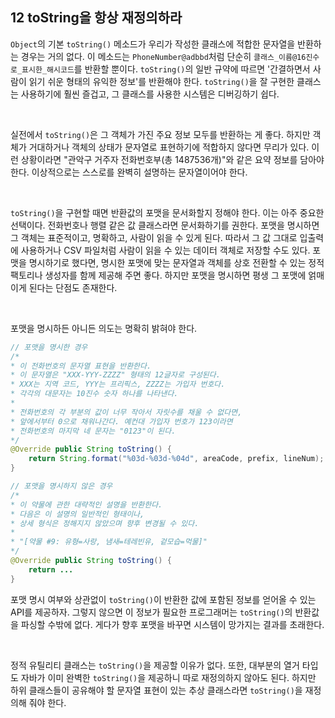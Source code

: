 ## 12 toString을 항상 재정의하라

`Object`의 기본 `toString()` 메소드가 우리가 작성한 클래스에 적합한 문자열을 반환하는 경우는 거의 없다. 이 메소드는 `PhoneNumber@adbbd`처럼 단순히 `클래스_이름@16진수로_표시한_해시코드`를 반환할 뿐이다. `toString()`의 일반 규약에 따르면 '간결하면서 사람이 읽기 쉬운 형태의 유익한 정보'를 반환해야 한다. `toString()`을 잘 구현한 클래스는 사용하기에 훨씬 즐겁고, 그 클래스를 사용한 시스템은 디버깅하기 쉽다.

<br />

실전에서 `toString()`은 그 객체가 가진 주요 정보 모두를 반환하는 게 좋다. 하지만 객체가 거대하거나 객체의 상태가 문자열로 표현하기에 적합하지 않다면 무리가 있다. 이런 상황이라면 "관악구 거주자 전화번호부(총 1487536개)"와 같은 요약 정보를 담아야 한다. 이상적으로는 스스로를 완벽히 설명하는 문자열이어야 한다.

<br />

`toString()`을 구현할 때면 반환값의 포맷을 문서화할지 정해야 한다. 이는 아주 중요한 선택이다. 전화번호나 행렬 같은 값 클래스라면 문서화하기를 권한다. 포맷을 명시하면 그 객체는 표준적이고, 명확하고, 사람이 읽을 수 있게 된다. 따라서 그 값 그대로 입출력에 사용하거나 CSV 파일처럼 사람이 읽을 수 있는 데이터 객체로 저장할 수도 있다. 포맷을 명시하기로 했다면, 명시한 포맷에 맞는 문자열과 객체를 상호 전환할 수 있는 정적 팩토리나 생성자를 함께 제공해 주면 좋다. 하지만 포맷을 명시하면 평생 그 포맷에 얽매이게 된다는 단점도 존재한다.

<br />

포맷을 명시하든 아니든 의도는 명확히 밝혀야 한다.

```java
// 포맷을 명시한 경우
/*
* 이 전화번호의 문자열 표현을 반환한다.
* 이 문자열은 "XXX-YYY-ZZZZ" 형태의 12글자로 구성된다.
* XXX는 지역 코드, YYY는 프리픽스, ZZZZ는 가입자 번호다.
* 각각의 대문자는 10진수 숫자 하나를 나타낸다.
*
* 전화번호의 각 부분의 값이 너무 작아서 자릿수를 채울 수 없다면,
* 앞에서부터 0으로 채워나간다. 예컨대 가입자 번호가 123이라면
* 전화번호의 마지막 네 문자는 "0123"이 된다.
*/
@Override public String toString() {
    return String.format("%03d-%03d-%04d", areaCode, prefix, lineNum);
}

// 포맷을 명시하지 않은 경우
/*
* 이 약물에 관한 대략적인 설명을 반환한다.
* 다음은 이 설명의 일반적인 형태이나,
* 상세 형식은 정해지지 않았으며 향후 변경될 수 있다.
* 
* "[약물 #9: 유형=사랑, 냄새=테레빈유, 겉모습=먹물]"
*/
@Override public String toString() {
    return ...
}
```

포맷 명시 여부와 상관없이 `toString()`이 반환한 값에 포함된 정보를 얻어올 수 있는 API를 제공하자. 그렇지 않으면 이 정보가 필요한 프로그래머는 `toString()`의 반환값을 파싱할 수밖에 없다. 게다가 향후 포맷을 바꾸면 시스템이 망가지는 결과를 초래한다.

<br />

정적 유틸리티 클래스는 `toString()`을 제공할 이유가 없다. 또한, 대부분의 열거 타입도 자바가 이미 완벽한 `toString()`을 제공하니 따로 재정의하지 않아도 된다. 하지만 하위 클래스들이 공유해야 할 문자열 표현이 있는 추상 클래스라면 `toString()`을 재정의해 줘야 한다.